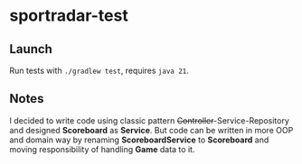 # sportradar-test

## Launch

Run tests with `./gradlew test`, requires `java 21`.

## Notes

I decided to write code using classic pattern ~~Controller~~-Service-Repository and designed **Scoreboard** as **Service**. But code can be written in more OOP and domain way by renaming **ScoreboardService** to **Scoreboard** and moving responsibility of handling **Game** data to it.
